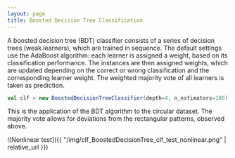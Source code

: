 ```yaml
---
layout: page
title: Boosted Decision Tree Classification
---
```


A boosted decision tree (BDT) classifier consists of a series of decision trees (weak learners), which are trained in sequence. The default settings use the AdaBoost algorithm: each learner is assigned a weight, based on its classification performance. The instances are then assigned weights, which are updated depending on the correct or wrong classification and the corresponding learner weight. The weighted majority vote of all learners is taken as prediction.

```scala
val clf = new BoostedDecisionTreeClassifier(depth=4, n_estimators=100)
```

This is the application of the BDT algorithm to the circular dataset. The majority vote allows for deviations from the rectangular patterns, observed above.

![Nonlinear test]({{ "/img/clf_BoostedDecisionTree_clf_test_nonlinear.png" | relative_url }})

